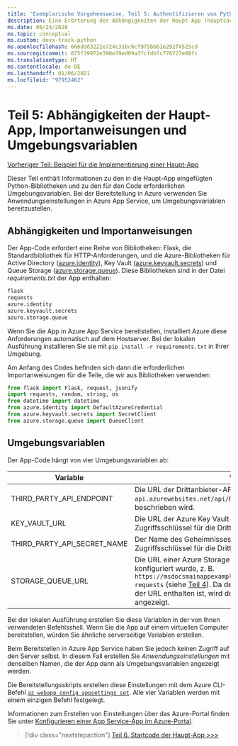```yaml
---
title: 'Exemplarische Vorgehensweise, Teil 5: Authentifizieren von Python-Apps bei Azure-Diensten'
description: Eine Erörterung der Abhängigkeiten der Haupt-App (hauptsächlich Azure SDK-Bibliotheken), der erforderlichen Importanweisungen und der Umgebungsvariablen, die für die Anwendung festgelegt werden müssen.
ms.date: 08/24/2020
ms.topic: conceptual
ms.custom: devx-track-python
ms.openlocfilehash: 666ddd3222e724c316c6cf975bbb1e292f4525cd
ms.sourcegitcommit: 075f39972e390e79ed09a3fcfdbfc776727e08fc
ms.translationtype: HT
ms.contentlocale: de-DE
ms.lasthandoff: 01/06/2021
ms.locfileid: "97952462"
---
```

# <a name="part-5-main-app-dependencies-import-statements-and-environment-variables"></a>Teil 5: Abhängigkeiten der Haupt-App, Importanweisungen und Umgebungsvariablen

[Vorheriger Teil: Beispiel für die Implementierung einer Haupt-App](walkthrough-tutorial-authentication-04.md)

Dieser Teil enthält Informationen zu den in die Haupt-App eingefügten Python-Bibliotheken und zu den für den Code erforderlichen Umgebungsvariablen. Bei der Bereitstellung in Azure verwenden Sie Anwendungseinstellungen in Azure App Service, um Umgebungsvariablen bereitzustellen.

## <a name="dependencies-and-import-statements"></a>Abhängigkeiten und Importanweisungen

Der App-Code erfordert eine Reihe von Bibliotheken: Flask, die Standardbibliothek für HTTP-Anforderungen, und die Azure-Bibliotheken für Active Directory ([azure.identity](/python/api/overview/azure/identity-readme)), Key Vault ([azure.keyvault.secrets](/python/api/overview/azure/keyvault-secrets-readme)) und Queue Storage ([azure.storage.queue](/python/api/overview/azure/storage-queue-readme)). Diese Bibliotheken sind in der Datei *requirements.txt* der App enthalten:

```txt
flask
requests
azure.identity
azure.keyvault.secrets
azure.storage.queue
```

Wenn Sie die App in Azure App Service bereitstellen, installiert Azure diese Anforderungen automatisch auf dem Hostserver. Bei der lokalen Ausführung installieren Sie sie mit `pip install -r requirements.txt` in Ihrer Umgebung.

Am Anfang des Codes befinden sich dann die erforderlichen Importanweisungen für die Teile, die wir aus Bibliotheken verwenden:

```python
from flask import Flask, request, jsonify
import requests, random, string, os
from datetime import datetime
from azure.identity import DefaultAzureCredential
from azure.keyvault.secrets import SecretClient
from azure.storage.queue import QueueClient
```

## <a name="environment-variables"></a>Umgebungsvariablen

Der App-Code hängt von vier Umgebungsvariablen ab:

| Variable | Wert |
| --- | --- |
| THIRD_PARTY_API_ENDPOINT | Die URL der Drittanbieter-API, z. B. `https://msdocs-example-api.azurewebsites.net/api/RandomNumber`, die in [Teil 3](walkthrough-tutorial-authentication-03.md) beschrieben wird. |
| KEY_VAULT_URL | Die URL der Azure Key Vault-Instanz, in der Sie den Zugriffsschlüssel für die Drittanbieter-API gespeichert haben. |
| THIRD_PARTY_API_SECRET_NAME | Der Name des Geheimnisses in Key Vault, das den Zugriffsschlüssel für die Drittanbieter-API enthält. |
| STORAGE_QUEUE_URL | Die URL einer Azure Storage-Warteschlange, die in Azure konfiguriert wurde, z. B. `https://msdocsmainappexample.queue.core.windows.net/code-requests` (siehe [Teil 4](walkthrough-tutorial-authentication-04.md)). Da der Warteschlangenname am Ende der URL enthalten ist, wird der Name nicht im Code angezeigt. |

Bei der lokalen Ausführung erstellen Sie diese Variablen in der von Ihnen verwendeten Befehlsshell. Wenn Sie die App auf einem virtuellen Computer bereitstellen, würden Sie ähnliche serverseitige Variablen erstellen.

Beim Bereitstellen in Azure App Service haben Sie jedoch keinen Zugriff auf den Server selbst. In diesem Fall erstellen Sie *Anwendungseinstellungen* mit denselben Namen, die der App dann als Umgebungsvariablen angezeigt werden. 

Die Bereitstellungsskripts erstellen diese Einstellungen mit dem Azure CLI-Befehl [`az webapp config appsettings set`](/cli/azure/webapp/config/appsettings#az-webapp-config-appsettings-set). Alle vier Variablen werden mit einem einzigen Befehl festgelegt.

Informationen zum Erstellen von Einstellungen über das Azure-Portal finden Sie unter [Konfigurieren einer App Service-App im Azure-Portal](/azure/app-service/configure-common).

> [!div class="nextstepaction"]
> [Teil 6. Startcode der Haupt-App >>>](walkthrough-tutorial-authentication-06.md)
